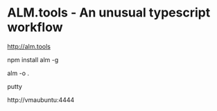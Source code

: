 ALM.tools - An unusual typescript workflow
==========================================

http://alm.tools

npm install alm -g

alm -o .

putty

http://vmaubuntu:4444
